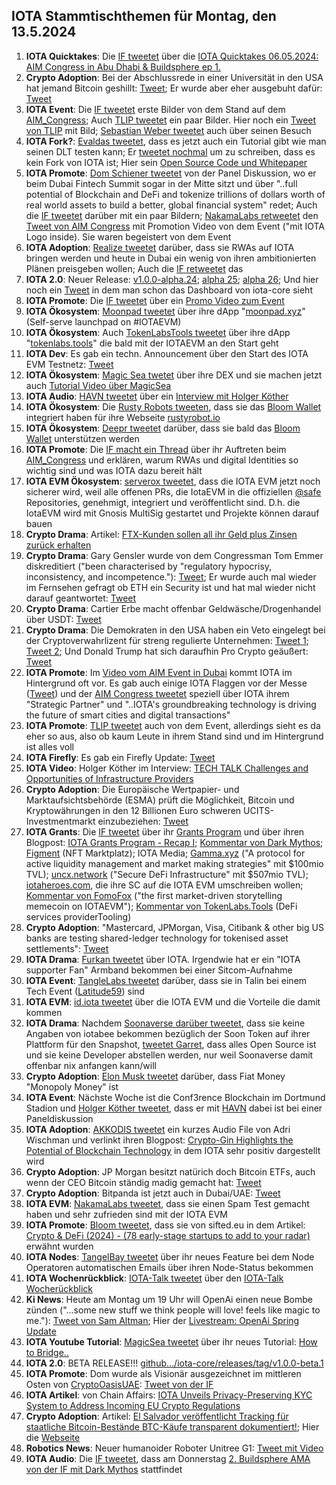 ## IOTA Stammtischthemen für Montag, den 13.5.2024

1. **IOTA Quicktakes**: Die [IF tweetet](https://x.com/iota/status/1787739851124535333) über die [IOTA Quicktakes 06.05.2024: AIM Congress in Abu Dhabi & Buildsphere ep 1.](https://www.youtube.com/watch?v=LaecpSBpBcY)
2. **Crypto Adoption**: Bei der Abschlussrede in einer Universität in den USA hat jemand Bitcoin geshillt: [Tweet](https://x.com/TheBTCTherapist/status/1787647989177008599); Er wurde aber eher ausgebuht dafür: [Tweet](https://x.com/sunny051488/status/1787682548522614838)
3. **IOTA Event**: Die [IF tweetet](https://x.com/iota/status/1787739851124535333) erste Bilder von dem Stand auf dem [AIM_Congress](https://twitter.com/AIM_Congress); Auch [TLIP tweetet](https://x.com/TLIP_io/status/1787935488344457218) ein paar Bilder. Hier noch ein [Tweet von TLIP](https://x.com/TLIP_io/status/1788159510143545413) mit Bild; [Sebastian Weber tweetet](https://x.com/Sebasti65365174/status/1788151220147736597) auch über seinen Besuch
4. **IOTA Fork?**: [Evaldas tweetet](https://x.com/lunfardo314/status/1787743301837152424), dass es jetzt auch ein Tutorial gibt wie man seinen DLT testen kann; Er [tweetet nochmal](https://x.com/lunfardo314/status/1787793669547765919) um zu schreiben, dass es kein Fork von IOTA ist; Hier sein [Open Source Code und Whitepaper](https://github.com/lunfardo314/proxima)
5. **IOTA Promote**: [Dom Schiener tweetet](https://x.com/DomSchiener/status/1787765125731983702) von der Panel Diskussion, wo er beim Dubai Fintech Summit sogar in der Mitte sitzt und über "..full potential of Blockchain and DeFi and tokenize trillions of dollars worth of real world assets to build a better, global financial system" redet; Auch die [IF tweetet](https://x.com/iota/status/1787818462766629047) darüber mit ein paar Bildern; [NakamaLabs retweetet](https://x.com/Nakama_Labs/status/1788249878939725868) den [Tweet von AIM Congress](https://x.com/AIM_Congress/status/1788091350291829119) mit Promotion Video von dem Event ("mit IOTA Logo inside). Sie waren begeistert von dem Event 
6. **IOTA Adoption**: [Realize tweetet](https://x.com/realizefinance/status/1787765392019972141) darüber, dass sie RWAs auf IOTA bringen werden und heute in Dubai ein wenig von ihren ambitionierten Plänen preisgeben wollen; Auch die [IF retweetet](https://x.com/iota/status/1787824791719714958) das
7. **IOTA 2.0**: Neuer Release: [v1.0.0-alpha.24](https://github.com/iotaledger/iota-core/releases/tag/v1.0.0-alpha.24); [alpha 25](https://github.com/iotaledger/iota-core/releases/tag/v1.0.0-alpha.25); [alpha 26](https://github.com/iotaledger/iota-core/releases/tag/v1.0.0-alpha.26); Und hier noch ein [Tweet](https://x.com/GM__INV/status/1787820923036266895) in dem man schon das Dashboard von iota-core sieht
8. **IOTA Promote**: Die [IF tweetet](https://x.com/iota/status/1787860173618303124) über ein [Promo Video zum Event](https://youtu.be/wP-pM6YSZu0)
9. **IOTA Ökosystem**: [Moonpad tweetet](https://x.com/MoonpadXYZ/status/1787919103241372064) über ihre dApp "[moonpad.xyz](https://moonpad.xyz/)" (Self-serve launchpad on #IOTAEVM)
10. **IOTA Ökosystem**: Auch [TokenLabsTools tweetet](https://x.com/TokenLabsTools/status/1788160351718027391) über ihre dApp "[tokenlabs.tools](https://tokenlabs.tools/)" die bald mit der IOTAEVM an den Start geht
11. **IOTA Dev**: Es gab ein techn. Announcement über den Start des IOTA EVM Testnetz: [Tweet](https://x.com/Vrom14286662/status/1788106304512209003)
12. **IOTA Ökosystem**: [Magic Sea twetet](https://x.com/MagicSeaDEX/status/1787918515342553285) über ihre DEX und sie machen jetzt auch [Tutorial Video über MagicSea](https://www.youtube.com/@magicsea)
13. **IOTA Audio**: [HAVN tweetet](https://x.com/HAVN_network/status/1788176925715808451) über ein [Interview mit Holger Köther](https://www.youtube.com/watch?v=zr_Pz3Ssfr8)
14. **IOTA Ökosystem**: Die [Rusty Robots tweeten](https://x.com/RustyRobotCC/status/1788191695173005672), dass sie das [Bloom Wallet](https://twitter.com/bloomwalletio) integriert haben für ihre Webseite [rustyrobot.io](https://www.rustyrobot.io/de)
15. **IOTA Ökosystem**: [Deepr tweetet](https://x.com/DeeprFinance/status/1788190858979721559) darüber, dass sie bald das [Bloom Wallet](https://twitter.com/bloomwalletio) unterstützen werden
16. **IOTA Promote**: Die [IF macht ein Thread](https://x.com/iota/status/1788192130424345018) über ihr Auftreten beim [AIM_Congress](https://twitter.com/AIM_Congress) und erklären, warum RWAs und digital Identities so wichtig sind und was IOTA dazu bereit hält
17. **IOTA EVM Ökosystem**: [serverox tweetet](https://x.com/servrox/status/1788144741055410615), dass die IOTA EVM jetzt noch sicherer wird, weil alle offenen PRs, die IotaEVM in die offiziellen [@safe](https://twitter.com/safe) Repositories, genehmigt, integriert und veröffentlicht sind. D.h. die IotaEVM wird mit Gnosis MultiSig gestartet und Projekte können darauf bauen
18. **Crypto Drama**: Artikel: [FTX-Kunden sollen all ihr Geld plus Zinsen zurück erhalten](https://www.blocktrainer.de/blog/ftx-kunden-sollen-all-ihr-geld-plus-zinsen-zurueck-erhalten) 
19. **Crypto Drama**: Gary Gensler wurde von dem Congressman Tom Emmer diskreditiert ("been characterised by "regulatory hypocrisy, inconsistency, and incompetence."): [Tweet](https://x.com/RadarHits/status/1788159822799523847); Er wurde auch mal wieder im Fernsehen gefragt ob ETH ein Security ist und hat mal wieder nicht darauf geantwortet: [Tweet](https://x.com/CollinBrownXRP/status/1787876128884924792)
20. **Crypto Drama**: Cartier Erbe macht offenbar Geldwäsche/Drogenhandel über USDT: [Tweet](https://x.com/btcecho/status/1788248558010839064)
21. **Crypto Drama**: Die Demokraten in den USA haben ein Veto eingelegt bei der Cryptoverwahrlizent für streng regulierte Unternehmen: [Tweet 1](https://x.com/TheRobynHD/status/1788286394957275528); [Tweet 2](https://x.com/CaitlinLong_/status/1788328626250813657); Und Donald Trump hat sich daraufhin Pro Crypto geäußert: [Tweet](https://x.com/WatcherGuru/status/1788373884418294072)
22. **IOTA Promote**: Im [Video vom AIM Event in Dubai](https://x.com/AIM_Congress/status/1788091350291829119) kommt IOTA im Hintergrund oft vor. Es gab auch einige IOTA Flaggen vor der Messe ([Tweet](https://x.com/GM__INV/status/1788253411290362190)) und der [AIM Congress tweetet](https://x.com/AIM_Congress/status/1788499838809632955) speziell über IOTA ihrem "Strategic Partner" und "..IOTA's groundbreaking technology is driving the future of smart cities and digital transactions"
23. **IOTA Promote**: [TLIP tweetet](https://x.com/TLIP_io/status/1788549076683809079) auch von dem Event, allerdings sieht es da eher so aus, also ob kaum Leute in ihrem Stand sind und im Hintergrund ist alles voll
24. **IOTA Firefly**: Es gab ein Firefly Update: [Tweet](https://x.com/OTTI28518618/status/1788560887147540607)
25. **IOTA Video**: Holger Köther im Interview: [TECH TALK Challenges and Opportunities of Infrastructure Providers](https://www.youtube.com/watch?v=YYt0P1DJRU0)
26. **Crypto Adoption**: Die Europäische Wertpapier- und Marktaufsichtsbehörde (ESMA) prüft die Möglichkeit, Bitcoin und Kryptowährungen in den 12 Billionen Euro schweren UCITS-Investmentmarkt einzubeziehen: [Tweet](https://x.com/TheRobynHD/status/1788537276147892680)
27. **IOTA Grants**: Die [IF tweetet](https://x.com/iota/status/1788554521376940184) über ihr [Grants Program](https://iotadlt.foundation/grants) und über ihren Blogpost: [IOTA Grants Program - Recap I](https://blog.iota.org/iota-grants-program-recap-1/); [Kommentar von Dark Mythos](https://x.com/DarkMythosIOTA/status/1788558380522516517); [Figment](https://figment.io/) (NFT Marktplatz); IOTA Media; [Gamma.xyz](https://www.gamma.xyz/) ("A protocol for active liquidity management and market making strategies" mit $100mio TVL); [uncx.network](https://uncx.network/) ("Secure DeFi Infrastructure" mit $507mio TVL); [iotaheroes.com](https://www.iotaheroes.com/), die ihre SC auf die IOTA EVM umschreiben wollen; [Kommentar von FomoFox](https://x.com/FOMO_Fox/status/1788641515750801526) ("the first market-driven storytelling memecoin on IOTAEVM"); [Kommentar von TokenLabs.Tools](https://x.com/TokenLabsTools/status/1788569231576981556) (DeFi services providerTooling)
28. **Crypto Adoption**: "Mastercard, JPMorgan, Visa, Citibank & other big US banks are testing shared-ledger technology for tokenised asset settlements": [Tweet](https://x.com/RadarHits/status/1788610078829928534)
29. **IOTA Drama**: [Furkan tweetet](https://x.com/FurkanCCTV/status/1788276431228703118) über IOTA. Irgendwie hat er ein "IOTA supporter Fan" Armband bekommen bei einer Sitcom-Aufnahme
30. **IOTA Event**: [TangleLabs tweetet](https://x.com/Tangle_Labs/status/1788641436172488854) darüber, dass sie in Talin bei einem Tech Event ([Latitude59](https://twitter.com/Latitude59)) sind
31. **IOTA EVM**: [id.iota tweetet](https://x.com/id_iota/status/1789619671227850783) über die IOTA EVM und die Vorteile die damit kommen
32. **IOTA Drama**: Nachdem [Soonaverse darüber tweetet](https://x.com/soon_labs/status/1789464552566063483), dass sie keine Angaben von iotabee bekommen bezüglich der Soon Token auf ihrer Plattform für den Snapshot, [tweetet Garret](https://x.com/GarrettBullish/status/1789505817361961072), dass alles Open Source ist und sie keine Developer abstellen werden, nur weil Soonaverse damit offenbar nix anfangen kann/will
33. **Crypto Adoption**: [Elon Musk tweetet](https://x.com/elonmusk/status/1789394404446282213) darüber, dass Fiat Money "Monopoly Money" ist
34. **IOTA Event**: Nächste Woche ist die Conf3rence Blockchain im Dortmund Stadion und [Holger Köther tweetet](https://x.com/HolgerKoether/status/1789980236966244374), dass er mit [HAVN](https://twitter.com/HAVN_network) dabei ist bei einer Paneldiskussion
35. **IOTA Adoption**: [AKKODIS tweetet](https://x.com/akkodis_global/status/1789036022015107196) ein kurzes Audio File von Adri Wischman und verlinkt ihren Blogpost: [Crypto-Gin Highlights the Potential of Blockchain Technology](https://www.akkodis.com/en/blog/articles/crypto-gin-blockchain-distributed-ledger-technology) in dem IOTA sehr positiv dargestellt wird
36. **Crypto Adoption**: JP Morgan besitzt natürich doch Bitcoin ETFs, auch wenn der CEO Bitcoin ständig madig gemacht hat: [Tweet](https://x.com/RyanSAdams/status/1789024343038586956)
37. **Crypto Adoption**: Bitpanda ist jetzt auch in Dubai/UAE: [Tweet](https://x.com/dmcccrypto/status/1787785616857481419)
38. **IOTA EVM**: [NakamaLabs tweetet](https://x.com/Nakama_Labs/status/1788949747891319257), dass sie einen Spam Test gemacht haben und sehr zufrieden sind mit der IOTA EVM
39. **IOTA Promote**: [Bloom tweetet](https://x.com/bloomwalletio/status/1788932134079709290), dass sie von sifted.eu in dem Artikel: [Crypto & DeFi (2024) - (78 early-stage startups to add to your radar)](https://sifted.eu/pro/briefings/crypto-and-defi-2024) erwähnt wurden
40. **IOTA Nodes**: [TangelBay tweetet](https://x.com/tanglebay/status/1789371076272689338) über ihr neues Feature bei dem Node Operatoren automatischen Emails über ihren Node-Status bekommen
41. **IOTA Wochenrückblick**: [IOTA-Talk tweetet](https://x.com/Iota_Talk_/status/1789575883834966409) über den [IOTA-Talk Wocherückblick](https://www.iota-talk.com/index.php?article/394-wochenr%C3%BCckblick-vom-5-bis-11-mai-2024/)
42. **Ki News**: Heute am Montag um 19 Uhr will OpenAi einen neue Bombe zünden ("...some new stuff we think people will love! feels like magic to me."): [Tweet von Sam Altman](https://x.com/sama/status/1788989777452408943); Hier der [Livestream: OpenAi Spring Update](https://www.youtube.com/live/DQacCB9tDaw?si=jvKW7jFDwFvOMBBk)
43. **IOTA Youtube Tutorial**: [MagicSea tweetet](https://x.com/MagicSeaDEX/status/1789883268151525754) über ihr neues Tutorial: [How to Bridge..](https://www.youtube.com/watch?v=fmKRY7vPdKE)
44. **IOTA 2.0**: BETA RELEASE!!! [github.../iota-core/releases/tag/v1.0.0-beta.1](https://github.com/iotaledger/iota-core/releases/tag/v1.0.0-beta.1)
45. **IOTA Promote**: Dom wurde als Visionär ausgezeichnet im mittleren Osten von [CryptoOasisUAE](https://twitter.com/CryptoOasisUAE): [Tweet von der IF](https://x.com/iota/status/1789919544309322150)
46. **IOTA Artikel**: von Chain Affairs: [IOTA Unveils Privacy-Preserving KYC System to Address Incoming EU Crypto Regulations](https://chainaffairs.com/iota-unveils-privacy-preserving-kyc-system-to-address-incoming-eu-crypto-regulations/)
47. **Crypto Adoption**: Artikel: [El Salvador veröffentlicht Tracking für staatliche Bitcoin-Bestände BTC-Käufe transparent dokumentiert!](https://www.blocktrainer.de/blog/el-salvador-veroeffentlicht-tracking-fuer-staatliche-bitcoin-bestaende); Hier die [Webseite](https://bitcoin.gob.sv/de/)
48. **Robotics News**: Neuer humanoider Roboter Unitree G1: [Tweet mit Video](https://x.com/TheHumanoidHub/status/1789940031907680422)
49. **IOTA Audio**: Die [IF tweetet](https://x.com/iota/status/1789997180108845316), dass am Donnerstag [2. Buildsphere AMA von der IF mit Dark Mythos](https://x.com/DarkMythosIOTA/status/1789992422614651227) stattfindet

